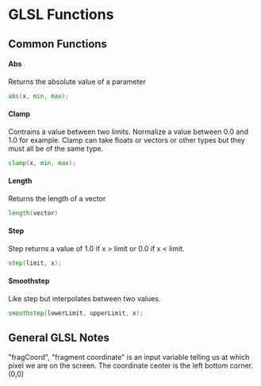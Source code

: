 # GLSL Functions 

## Common Functions

#### Abs
Returns the absolute value of a parameter
```glsl
abs(x, min, max);
```

#### Clamp
Contrains a value between two limits. Normalize a value between 0.0 and 1.0 for example.
Clamp can take floats or vectors or other types but they must all be of the same type. 
```glsl
clamp(x, min, max);
```

#### Length
Returns the length of a vector
```glsl
length(vector)
```

#### Step
Step returns a value of 1.0 if x > limit or 0.0 if x < limit. 
```glsl
step(limit, x);
```

#### Smoothstep
Like step but interpolates between two values. 
```glsl
smoothstep(lowerLimit, upperLimit, x);
```

## General GLSL Notes
"fragCoord", "fragment coordinate" is an input variable telling us at which pixel we are on the screen. The coordinate center is the left bottom corner. (0,0)
